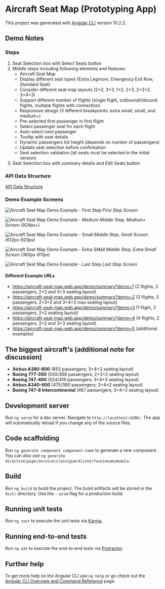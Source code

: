 # Aircraft Seat Map (Prototyping App)

This project was generated with [Angular CLI](https://github.com/angular/angular-cli) version 10.2.2.

## Demo Notes

### Steps

1. Seat Selection box with Select Seats button
2. Middle steps including following elements and features:
   - Aircraft Seat Map
   - Display different seat types (Extra Legroom, Emergency Exit Row, Standard Seat)
   - Consider different seat map layouts (2+2, 3+3, 1+2, 2+3, 2+3+2, 3+4+3)
   - Support different number of flights (single flight, outbound/inbound flights, multiple flights with connection)
   - Responsive design (3 different breakpoints: extra small, small, and medium+)
   - Pre-selected first passenger in first flight
   - Select passenger seat for each flight
   - Auto-select next passenger
   - Tooltip with seat details
   - Dynamic passengers list height (depends on number of passengers)
   - Update seat selection before confirmation
   - Seat selection validation (all seats must be selected in the initial version)
3. Seat Selection box with summary details and Edit Seats button

### API Data Structure

[API Data Structure](src/aircraft-seat-map/shared/models/flight-seat-map-api-response.ts)

### Demo Example Screens

![Aircraft Seat Map Demo Example - First Step](docs/images/aircraft-seat-map-demo-example-first-step.jpg)
_First Step Screen_

![Aircraft Seat Map Demo Example - Medium](docs/images/aircraft-seat-map-demo-example-md.jpg)
_Middle Step, Medium+ Screen (924px+)_

![Aircraft Seat Map Demo Example - Small](docs/images/aircraft-seat-map-demo-example-sm.jpg)
_Middle Step, Small Screen (612px-923px)_

![Aircraft Seat Map Demo Example - Extra SMall](docs/images/aircraft-seat-map-demo-example-xs.jpg)
_Middle Step, Extra Small Screen (360px-611px)_

![Aircraft Seat Map Demo Example - Last Step](docs/images/aircraft-seat-map-demo-example-last-step.jpg)
_Last Step Screen_

#### Different Example URLs

- https://aircraft-seat-map.web.app/demo/summary?demo=1 (2 flights, 2 passengers, 2+2 and 3+3 seating layout)
- https://aircraft-seat-map.web.app/demo/summary?demo=2 (3 flights, 5 passengers, 2+3+2 and 3+4+3 max seating layout)
- https://aircraft-seat-map.web.app/demo/summary?demo=3 (1 flight, 2 passengers, 2+2 seating layout)
- https://aircraft-seat-map.web.app/demo/summary?demo=4 (4 flights, 2 passengers, 2+2 and 3+3 seating layout)
- https://aircraft-seat-map.web.app/demo/summary?demo=5 (additional examples)

## The biggest aircraft's (additional note for discussion)

- **Airbus A380-800** (853 passengers; 3+4+3 seating layout)
- **Boeing 777-300** (550/368 passengers; 2+3+2 seating layout)
- **Boeing 747-400** (524/416 passengers; 3+4+3 seating layout)
- **Airbus A340-600** (475/380 passengers; 2+4+2 seating layout)
- **Boeing 747-8 Intercontinental** (467 passengers; 3+4+3 seating layout)

## Development server

Run `ng serve` for a dev server. Navigate to `http://localhost:4200/`. The app will automatically reload if you change any of the source files.

## Code scaffolding

Run `ng generate component component-name` to generate a new component. You can also use `ng generate directive|pipe|service|class|guard|interface|enum|module`.

## Build

Run `ng build` to build the project. The build artifacts will be stored in the `dist/` directory. Use the `--prod` flag for a production build.

## Running unit tests

Run `ng test` to execute the unit tests via [Karma](https://karma-runner.github.io).

## Running end-to-end tests

Run `ng e2e` to execute the end-to-end tests via [Protractor](http://www.protractortest.org/).

## Further help

To get more help on the Angular CLI use `ng help` or go check out the [Angular CLI Overview and Command Reference](https://angular.io/cli) page.
